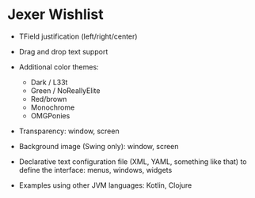 Jexer Wishlist
==============

* TField justification (left/right/center)

* Drag and drop text support

* Additional color themes:
  - Dark / L33t
  - Green / NoReallyElite
  - Red/brown
  - Monochrome
  - OMGPonies

* Transparency: window, screen

* Background image (Swing only): window, screen

* Declarative text configuration file (XML, YAML, something like that)
  to define the interface: menus, windows, widgets

* Examples using other JVM languages: Kotlin, Clojure
